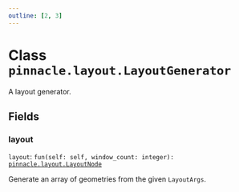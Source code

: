 ```yaml
---
outline: [2, 3]
---
```


# Class `pinnacle.layout.LayoutGenerator`


A layout generator.

## Fields

### layout

`layout`: <code>fun(self: self, window_count: integer): <a href="/lua-reference/0.1.0/classes/pinnacle.layout.LayoutNode">pinnacle.layout.LayoutNode</a></code>

Generate an array of geometries from the given `LayoutArgs`.


